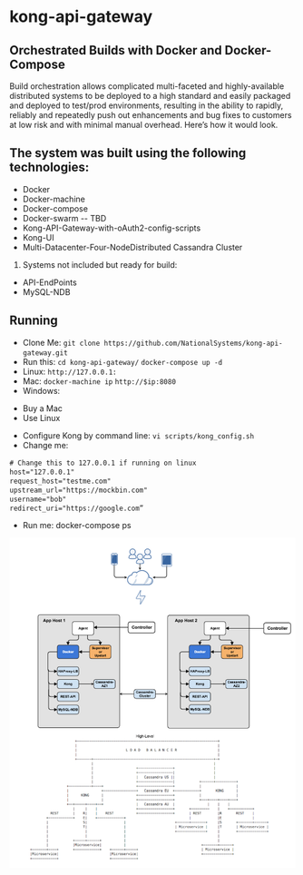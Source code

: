 # kong-api-gateway

## Orchestrated Builds with Docker and Docker-Compose

Build orchestration allows complicated multi-faceted and highly-available distributed systems to be deployed to a high standard and easily packaged and deployed to test/prod environments, resulting in the ability to rapidly, reliably and repeatedly push out enhancements and bug fixes to customers at low risk and with minimal manual overhead. Here’s how it would look. 

## The system was built using the following technologies:
- Docker
- Docker-machine
- Docker-compose
- Docker-swarm -- TBD
- Kong-API-Gateway-with-oAuth2-config-scripts
- Kong-UI
- Multi-Datacenter-Four-NodeDistributed Cassandra Cluster
1. Systems not included but ready for build:
  * API-EndPoints
  * MySQL-NDB

## Running

- Clone Me: 
`git clone https://github.com/NationalSystems/kong-api-gateway.git`
- Run this: 
`cd kong-api-gateway/`
`docker-compose up -d`
- Linux:
`http://127.0.0.1:`
- Mac:
`docker-machine ip`
`http://$ip:8080`
- Windows:
 * Buy a Mac
 * Use Linux
- Configure Kong by command line:
`vi scripts/kong_config.sh`
- Change me:
```
# Change this to 127.0.0.1 if running on linux
host="127.0.0.1"
request_host="testme.com"
upstream_url="https://mockbin.com"
username="bob"
redirect_uri="https://google.com”
```
- Run me:
docker-compose ps

![Image of Yaktocat](/img/Kong-APIGateway-Architecture.png?raw=true)
